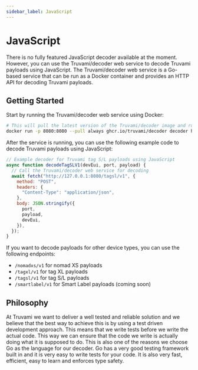 ```yaml
---
sidebar_label: JavaScript
---
```


# JavaScript

There is no fully featured JavaScript decoder available at the moment. However, you can use the Truvami/decoder web service to decode Truvami payloads using JavaScript. The Truvami/decoder web service is a Go-based service that can be run as a Docker container and provides an HTTP API for decoding Truvami payloads.

## Getting Started

Start by running the Truvami/decoder web service using Docker:

```bash
# This will pull the latest version of the Truvami/decoder image and run it on port 8080
docker run -p 8080:8080 --pull always ghcr.io/truvami/decoder decoder http --port 8080 --host 0.0.0.0
```

After the service is running, you can use the following example code to decode Truvami payloads using JavaScript:

```javascript
// Example decoder for Truvami tag S/L payloads using JavaScript
async function decodeTagSLV1(devEui, port, payload) {
  // Call the Truvami/decoder web service for decoding
  await fetch("http://127.0.0.1:8080/tagsl/v1", {
    method: "POST",
    headers: {
      "Content-Type": "application/json",
    },
    body: JSON.stringify({
      port,
      payload,
      devEui,
    }),
  });
}
```

If you want to decode payloads for other device types, you can use the following endpoints:

- `/nomadxs/v1` for nomad XS payloads
- `/tagxl/v1` for tag XL payloads
- `/tagsl/v1` for tag S/L payloads
- `/smartlabel/v1` for Smart Label payloads (coming soon)

## Philosophy

At Truvami we want to deliver a well tested and reliable solution and we believe that the best way to achieve this is by using a test driven development approach. This means that we write tests before we write the actual code. This way we can ensure that the code we write is actually doing what it is supposed to do. This is also one of the reasons we choose Go as the language for our decoder. Go has a very good testing framework built in and it is very easy to write tests for your code. It is also very fast, efficient, easy to learn and enforces type safety.

